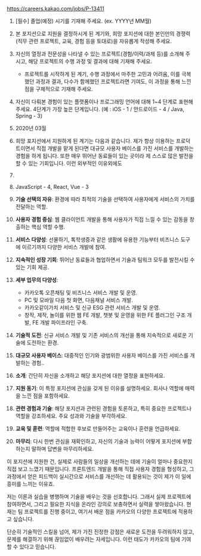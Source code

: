 https://careers.kakao.com/jobs/P-13411

1. [필수] 졸업(예정) 시기를 기재해 주세요. (ex. YYYY년 MM월) 
2. 본 포지션으로 지원을 결정하시게 된 계기와, 희망 포지션에 대한 본인만의 경쟁력(직무 관련 프로젝트, 교육, 경험 등을 토대로)을 자유롭게 작성해 주세요. 
3. 자신의 열정과 전문성을 나타낼 수 있는 프로젝트(경험/이력/과제 등)를 소개해 주시고, 해당 프로젝트의 수행 과정 및 결과에 대해 기재해 주세요. 
	* 프로젝트를 시작하게 된 계기, 수행 과정에서 마주한 고민과 어려움, 이를 극복했던 과정과 결과, 다수가 함께했던 프로젝트라면 기여도, 이 과정을 통해 느낀 점을 구체적으로 기재해 주세요. 
4. 자신이 다뤄본 경험이 있는 플랫폼이나 프로그래밍 언어에 대해 1~4 단계로 표현해주세요. 4단계가 가장 높은 단계입니다. (예 : iOS - 1 / 안드로이드 - 4 / Java, Spring - 3)

1. 2020년 03월
2. 희망 포지션에서 지원하게 된 계기는 다음과 같습니다. 제가 항상 이용하는 프로덕트이면서 직접 개발을 맡게 된다면 대규모 사용자 베이스를 가진 서비스를 개발하는 경험을 하게 됩니다. 또한 매우 뛰어난 동료들이 있는 곳이라 제 스스로 많은 발전을 할 수 있는 기회입니다. 이런 외부적인 이유외에도 
3. 
4. JavaScript - 4, React, Vue - 3


1. **기술 선택의 자유**: 환경에 따라 최적의 기술을 선택하여 사용자에게 서비스의 가치를 전달하는 역할.
2. **사용자 경험 중심**: 웹 클라이언트 개발을 통해 사용자가 직접 느낄 수 있는 감동을 창출하는 핵심 역할 수행.
3. **서비스 다양성**: 선물하기, 톡학생증과 같은 생활에 유용한 기능부터 비즈니스 도구에 이르기까지 다양한 서비스 개발에 참여.
4. **지속적인 성장 기회**: 뛰어난 동료들과 협업하면서 기술과 팀워크 모두를 발전시킬 수 있는 기회 제공.
5. **세부 업무의 다양성**:
   - 카카오톡 오픈채팅 및 비즈니스 서비스 개발 및 운영.
   - PC 및 모바일 다음 첫 화면, 다음채널 서비스 개발.
   - 카카오같이가치 서비스 및 신규 ESG 관련 서비스 개발 및 운영.
   - 창작, 제작, 놀이를 위한 웹 FE 개발, 챗봇 및 운영을 위한 FE 플러그인 구조 개발, FE 개발 파이프라인 구축.
6. **기술적 도전**: 신규 서비스 개발 및 기존 서비스의 개선을 통해 지속적으로 새로운 기술에 도전하는 환경.
7. **대규모 사용자 베이스**: 대중적인 인기와 광범위한 사용자 베이스를 가진 서비스를 개발하는 경험..


1. **소개**: 간단히 자신을 소개하고 해당 포지션에 대한 열정을 표현하세요.
2. **지원 동기**: 이 특정 포지션에 관심을 갖게 된 이유를 설명하세요. 회사나 역할에 매력을 느낀 점을 포함하세요.
3. **관련 경험과 기술**: 해당 포지션과 관련된 경험을 토론하고, 특히 중요한 프로젝트나 역할을 강조하세요. 주요 성과와 기술을 부각하세요.
4. **교육 및 훈련**: 역할에 적합한 후보로 만들어주는 교육이나 훈련을 언급하세요.
5. **마무리**: 다시 한번 관심을 재확인하고, 자신의 기술과 능력이 어떻게 포지션에 부합하는지 말하며 답변을 마무리하세요.
    


이 포지션에 지원한 건, 실제로 사람들의 일상을 개선하는 데에 기술이 얼마나 중요한지 직접 보고 느꼈기 때문입니다. 프론트엔드 개발을 통해 직접 사용자 경험을 형성하고, 그 과정에서 얻은 피드백이 실시간으로 서비스를 개선하는 데 활용되는 것이 제가 이 일에 흥미를 느끼는 이유죠.

저는 이론과 실습을 병행하며 기술을 배우는 것을 선호합니다. 그래서 실제 프로젝트에 참여하면서, 그리고 필요한 지식을 온라인 강의로 보충하면서 실력을 쌓아왔습니다. 현재는 팀 프로젝트를 진행 중이고, 여기서 배운 점을 카카오의 다양한 프로젝트에 적용하고 싶습니다.

단순히 기술적인 스킬을 넘어, 제가 가진 진정한 강점은 새로운 도전을 두려워하지 않고, 문제를 해결하기 위해 끊임없이 배우려는 자세입니다. 이런 태도가 카카오의 팀에 기여할 수 있다고 믿습니다.